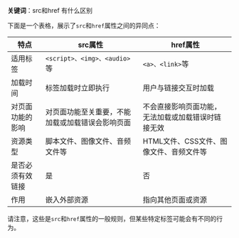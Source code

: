 **关键词**：src和href 有什么区别

下面是一个表格，展示了`src`和`href`属性之间的异同点：

| 特点           | src属性                                   | href属性                                   |
|----------------|----------------------------------------|----------------------------------------|
| 适用标签        | `<script>、<img>、<audio>`等                | `<a>、<link>`等                             |
| 加载时间         | 标签加载时立即执行                          | 用户与链接交互时加载                           |
| 对页面功能的影响    | 对页面功能至关重要，不能加载或加载错误会影响页面 | 不会直接影响页面功能，无法加载或加载错误时链接无效               |
| 资源类型         | 脚本文件、图像文件、音频文件等                  | HTML文件、CSS文件、图像文件、音频文件等                    |
| 是否必须有效链接    | 是                                      | 否                                      |
| 作用         | 嵌入外部资源                               | 指向其他页面或资源                             | 

请注意，这些是`src`和`href`属性的一般规则，但某些特定标签可能会有不同的行为。
